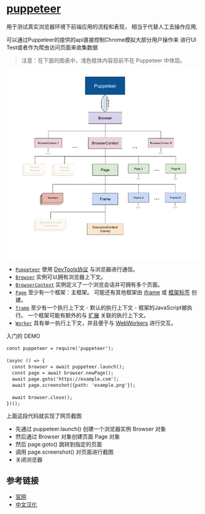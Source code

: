 # [puppeteer](https://github.com/googlechrome/puppeteer)
用于测试真实浏览器环境下前端应用的流程和表现，
相当于代替人工去操作应用,

可以通过Puppeteer的提供的api直接控制Chrome模拟大部分用户操作来
进行UI Test或者作为爬虫访问页面来收集数据

> 注意：在下面的图表中，浅色框体内容目前不在 Puppeteer 中体现。

![puppeteer](assets/PUPPETEER.png)

- [`Puppeteer`](#class-puppeteer) 使用 [DevTools协议](https://chromedevtools.github.io/devtools-protocol/) 与浏览器进行通信。
- [`Browser`](#class-browser) 实例可以拥有浏览器上下文。
- [`BrowserContext`](#class-browsercontext) 实例定义了一个浏览会话并可拥有多个页面。
- [`Page`](#class-page) 至少有一个框架：主框架。 可能还有其他框架由 [iframe](https://developer.mozilla.org/en-US/docs/Web/HTML/Element/iframe) 或 [框架标签](https://developer.mozilla.org/en-US/docs/Web/HTML/Element/frame) 创建。
- [`frame`](#class-frame) 至少有一个执行上下文 - 默认的执行上下文 - 框架的JavaScript被执行。 一个框架可能有额外的与 [扩展](https://developer.chrome.com/extensions) 关联的执行上下文。
- [`Worker`](#class-worker) 具有单一执行上下文，并且便于与 [WebWorkers](https://developer.mozilla.org/en-US/docs/Web/API/Web_Workers_API) 进行交互。

入门的 DEMO
```
const puppeteer = require('puppeteer');

(async () => {
  const browser = await puppeteer.launch();
  const page = await browser.newPage();
  await page.goto('https://example.com');
  await page.screenshot({path: 'example.png'});

  await browser.close();
})();
```

上面这段代码就实现了网页截图
- 先通过 puppeteer.launch() 创建一个浏览器实例 Browser 对象
- 然后通过 Browser 对象创建页面 Page 对象
- 然后 page.goto() 跳转到指定的页面
- 调用 page.screenshot() 对页面进行截图
- 关闭浏览器

## 参考链接
- [官网](https://github.com/googlechrome/puppeteer)
- [中文汉化](https://github.com/zhaoqize/puppeteer-api-zh_CN)